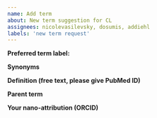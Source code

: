 ```yaml
---
name: Add term
about: New term suggestion for CL
assignees: nicolevasilevsky, dosumis, addiehl
labels: 'new term request'
---
```


**Preferred term label:**


**Synonyms**


**Definition (free text, please give PubMed ID)**


**Parent term**


**Your nano-attribution (ORCID)**



